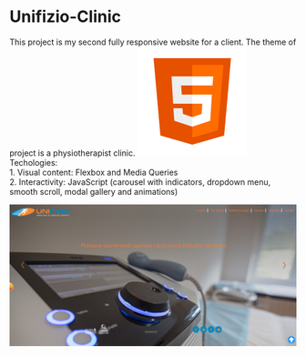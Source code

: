 # Unifizio-Clinic

This project is my second fully responsive website for a client. The theme of project is a physiotherapist clinic.
![Screenshot](favicon/icons8-html-5.svg)
Techologies:<br> 1. Visual content:
Flexbox and Media Queries <br>
             2. Interactivity: JavaScript (carousel with indicators, dropdown menu, smooth scroll, modal gallery and animations)<br>

           
![Screenshot](Unifizio.png)

